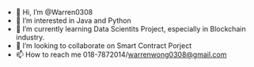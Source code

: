 - 👋 Hi, I’m @Warren0308
- 👀 I’m interested in Java and Python
- 🌱 I’m currently learning Data Scientits Project, especially in Blockchain industry.
- 💞️ I’m looking to collaborate on Smart Contract Porject
- 📫 How to reach me 018-7872014/warrenwong0308@gmail.com

<!---
Warren0308/Warren0308 is a ✨ special ✨ repository because its `README.md` (this file) appears on your GitHub profile.
You can click the Preview link to take a look at your changes.
--->

